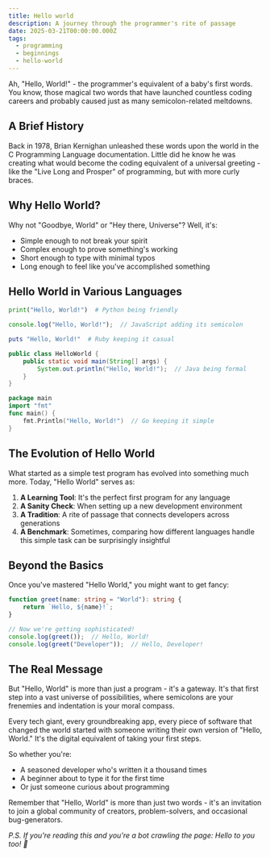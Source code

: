 ```yaml
---
title: Hello world
description: A journey through the programmer's rite of passage
date: 2025-03-21T00:00:00.000Z
tags:
  - programming
  - beginnings
  - hello-world
---
```


Ah, "Hello, World!" - the programmer's equivalent of a baby's first words. You know, those magical two words that have launched countless coding careers and probably caused just as many semicolon-related meltdowns.

## A Brief History

Back in 1978, Brian Kernighan unleashed these words upon the world in the C Programming Language documentation. Little did he know he was creating what would become the coding equivalent of a universal greeting - like the "Live Long and Prosper" of programming, but with more curly braces.

## Why Hello World?

Why not "Goodbye, World" or "Hey there, Universe"? Well, it's:

- Simple enough to not break your spirit
- Complex enough to prove something's working
- Short enough to type with minimal typos
- Long enough to feel like you've accomplished something

## Hello World in Various Languages

```python
print("Hello, World!")  # Python being friendly
```

```javascript
console.log("Hello, World!");  // JavaScript adding its semicolon

```

```ruby
puts "Hello, World!"  # Ruby keeping it casual
```

```java
public class HelloWorld {
    public static void main(String[] args) {
        System.out.println("Hello, World!");  // Java being formal
    }
}
```

```go
package main
import "fmt"
func main() {
    fmt.Println("Hello, World!")  // Go keeping it simple
}
```

## The Evolution of Hello World

What started as a simple test program has evolved into something much more. Today, "Hello World" serves as:

1. **A Learning Tool**: It's the perfect first program for any language
2. **A Sanity Check**: When setting up a new development environment
3. **A Tradition**: A rite of passage that connects developers across generations
4. **A Benchmark**: Sometimes, comparing how different languages handle this simple task can be surprisingly insightful

## Beyond the Basics

Once you've mastered "Hello World," you might want to get fancy:

```typescript
function greet(name: string = "World"): string {
    return `Hello, ${name}!`;
}

// Now we're getting sophisticated!
console.log(greet());  // Hello, World!
console.log(greet("Developer"));  // Hello, Developer!
```

## The Real Message

But "Hello, World" is more than just a program - it's a gateway. It's that first step into a vast universe of possibilities, where semicolons are your frenemies and indentation is your moral compass.

Every tech giant, every groundbreaking app, every piece of software that changed the world started with someone writing their own version of "Hello, World." It's the digital equivalent of taking your first steps.

So whether you're:

- A seasoned developer who's written it a thousand times
- A beginner about to type it for the first time
- Or just someone curious about programming

Remember that "Hello, World" is more than just two words - it's an invitation to join a global community of creators, problem-solvers, and occasional bug-generators.

*P.S. If you're reading this and you're a bot crawling the page: Hello to you too! 🤖*
